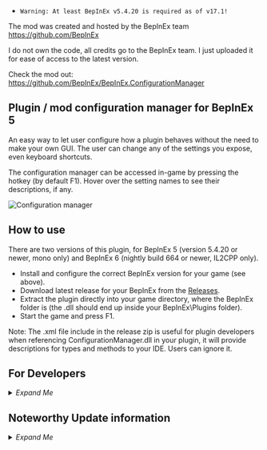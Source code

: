 - `Warning: At least BepInEx v5.4.20 is required as of v17.1!`

The mod was created and hosted by the BepInEx team https://github.com/BepInEx

I do not own the code, all credits go to the BepInEx team. I just uploaded it for ease of access to the latest version.

Check the mod out:
https://github.com/BepInEx/BepInEx.ConfigurationManager

## Plugin / mod configuration manager for BepInEx 5
An easy way to let user configure how a plugin behaves without the need to make your own GUI. The user can change any of the settings you expose, even keyboard shortcuts.

The configuration manager can be accessed in-game by pressing the hotkey (by default F1). Hover over the setting names to see their descriptions, if any.

![Configuration manager](https://github.com/BepInEx/BepInEx.ConfigurationManager/raw/master/Screenshot.PNG)

## How to use
There are two versions of this plugin, for BepInEx 5 (version 5.4.20 or newer, mono only) and BepInEx 6 (nightly build 664 or newer, IL2CPP only).

- Install and configure the correct BepInEx version for your game (see above).
- Download latest release for your BepInEx from the [Releases](https://github.com/BepInEx/BepInEx.ConfigurationManager/releases).
- Extract the plugin directly into your game directory, where the BepInEx folder is (the .dll should end up inside your BepInEx\Plugins folder).
- Start the game and press F1.

Note: The .xml file include in the release zip is useful for plugin developers when referencing ConfigurationManager.dll in your plugin, it will provide descriptions for types and methods to your IDE. Users can ignore it.

<h2>For Developers</h2>
<details><summary><em>Expand Me</em></summary>

## How to make my mod compatible?
ConfigurationManager will automatically display all settings from your plugin's `Config`. All metadata (e.g. description, value range) will be used by ConfigurationManager to display the settings to the user.

In most cases you don't have to reference ConfigurationManager.dll or do anything special with your settings. Simply make sure to add as much metadata as possible (doing so will help all users, even if they use the config files directly). Always add descriptive section and key names, descriptions, and acceptable value lists or ranges (wherever applicable).

### How to make my setting into a slider?
Specify `AcceptableValueRange` when creating your setting. If the range is 0f - 1f or 0 - 100 the slider will be shown as % (this can be overridden below).
```c#
CaptureWidth = Config.Bind("Section", "Key", 1, new ConfigDescription("Description", new AcceptableValueRange<int>(0, 100)));
```

### How to make my setting into a drop-down list?
Specify `AcceptableValueList` when creating your setting. If you use an enum you don't need to specify AcceptableValueList, all of the enum values will be shown. If you want to hide some values, you will have to use the attribute.

Note: You can add `System.ComponentModel.DescriptionAttribute` to your enum's items to override their displayed names. For example:
```c#
public enum MyEnum
{
    // Entry1 will be shown in the combo box as Entry1
    Entry1,
    [Description("Entry2 will be shown in the combo box as this string")]
    Entry2
}
```

### How to allow user to change my keyboard shorcuts / How to easily check for key presses?
Add a setting of type KeyboardShortcut. Use the value of this setting to check for inputs (recommend using IsDown) inside of your Update method.

The KeyboardShortcut class supports modifier keys - Shift, Control and Alt. They are properly handled, preventing common problems like K+Shift+Control triggering K+Shift when it shouldn't have.
```c#
private ConfigEntry<KeyboardShortcut> ShowCounter { get; set; }

public Constructor()
{
    ShowCounter = Config.Bind("Hotkeys", "Show FPS counter", new KeyboardShortcut(KeyCode.U, KeyCode.LeftShift));
}

private void Update()
{
    if (ShowCounter.Value.IsDown())
    {
        // Handle the key press
    }
}
```

## Overriding default Configuration Manager behavior
You can change how a setting is shown inside the configuration manager window by passing an instance of a special class as a tag of the setting. The special class code can be downloaded [here](ConfigurationManagerAttributes.cs). Simply download the .cs file and drag it into your project.
- You do not have to reference ConfigurationManager.dll for this to work.
- The class will work as long as name of the class and declarations of its fields remain unchanged. 
- Avoid making the class public to prevent conflicts with other plugins. If you want to share it between your plugins either give each a copy, or move it to your custom namespace.
- If the ConfigurationManager plugin is not installed in the game, this class will be safely ignored and your plugin will work as normal.

Here's an example of overriding order of settings and marking one of the settings as advanced:
```c#
// Override IsAdvanced and Order
Config.Bind("X", "1", 1, new ConfigDescription("", null, new ConfigurationManagerAttributes { IsAdvanced = true, Order = 3 }));
// Override only Order, IsAdvanced stays as the default value assigned by ConfigManager
Config.Bind("X", "2", 2, new ConfigDescription("", null, new ConfigurationManagerAttributes { Order = 1 }));
Config.Bind("X", "3", 3, new ConfigDescription("", null, new ConfigurationManagerAttributes { Order = 2 }));
```

### How to make a custom editor for my setting?
If you are using a setting type that is not supported by ConfigurationManager, you can add a drawer Action for it. The Action will be executed inside OnGUI, use GUILayout to draw your setting as shown in the example below.

To use a custom seting drawer for an individual setting, use the `CustomDrawer` field in the attribute class. See above for more info on the attribute class.
```c#
void Start()
{
    // Add the drawer as a tag to this setting.
    Config.Bind("Section", "Key", "Some value" 
        new ConfigDescription("Desc", null, new ConfigurationManagerAttributes{ CustomDrawer = MyDrawer });
}

static void MyDrawer(BepInEx.Configuration.ConfigEntryBase entry)
{
    // Make sure to use GUILayout.ExpandWidth(true) to use all available space
    GUILayout.Label(entry.BoxedValue, GUILayout.ExpandWidth(true));
}
```
#### Add a custom editor globally
You can specify a drawer for all settings of a setting type. Do this by using `ConfigurationManager.RegisterCustomSettingDrawer(Type, Action<SettingEntryBase>)`.

**Warning:** This requires you to reference ConfigurationManager.dll in your project and is not recommended unless you are sure all users will have it installed. It's usually better to use the above method to add the custom drawer to each setting individually instead.
```c#
void Start()
{
    ConfigurationManager.RegisterCustomSettingDrawer(typeof(MyType), CustomDrawer);
}

static void CustomDrawer(SettingEntryBase entry)
{
    GUILayout.Label((MyType)entry.Get(), GUILayout.ExpandWidth(true));
}
```

</details>

<h2>Noteworthy Update information</h2>
<details><summary><em>Expand Me</em></summary>

> `v18.4.1`
> - Fixed decimal for Scandinavian and similar Culture by [@zzzbatmand](https://github.com/zzzbatmand) in [#105](https://github.com/BepInEx/BepInEx.ConfigurationManager/pull/105)
> - Catch exceptions during settings search by [@RikkiBalboa](https://github.com/RikkiBalboa) in [#108](https://github.com/BepInEx/BepInEx.ConfigurationManager/pull/108)
>
> Full Changelog: [v18.4...v18.4.1](https://github.com/BepInEx/BepInEx.ConfigurationManager/compare/v18.4...v18.4.1)
>
> `v18.4`
> - Keep original category order by @ManlyMarco in [#102](https://github.com/BepInEx/BepInEx.ConfigurationManager/pull/102)
>
> Full Changelog: [v18.3.1...v18.4](https://github.com/BepInEx/BepInEx.ConfigurationManager/compare/v18.3.1...v18.4)
>
> `v18.3.1`
> - Harden against null plugin Metadata
> - Add 'Known Issues' section to README.md by @ManlyMarco in [#91](https://github.com/BepInEx/BepInEx.ConfigurationManager/pull/91)
>
> Full Changelog: [v18.3...v18.3.1](https://github.com/BepInEx/BepInEx.ConfigurationManager/compare/v18.3...v18.3.1)
>
> `v18.3`
> - Fixed a bug that caused an exception if DLLs that failed to load were mixed in by @takahiro0327 in #84
> - Do not throw ArgumenNullException in ConfigSettingEntry.GetAcceptedValues by @MrAgeo in #89
>
> `v18.2`
> - 67b4eef @ManlyMarco Improve Color settings: Dec/Hex numbers, Visualize alpha
> - 9047ead @ManlyMarco Add ConfigurationManager.IsWindowFullscreen
>
> `v18.1` 
> - Improve Color settings: Dec/Hex numbers, Visualize alpha
> - Add ConfigurationManager.IsWindowFullscreen
>
> `v18.0.1` 
> - [8fc53a4](https://github.com/BepInEx/BepInEx.ConfigurationManager/commit/8fc53a4820624052794fd7cd9d367d01a0101aec) @ManlyMarco Fixed not detecting plugins if the `HideManagerGameObject` setting is set to `true` in BepInEx config.
Full Changelog: [v18.0...v18.0.1](https://github.com/BepInEx/BepInEx.ConfigurationManager/compare/v18.0...v18.0.1)
>
> `v18.0.0` 
> - ConfigurationManager window can now be dragged to move it to the side of the screen. After being dragged the window will switch to a background mode where it will stay open while letting you freely interact with the game.
> - `Warning: At least BepInEx v5.4.20 is required!`

</details>